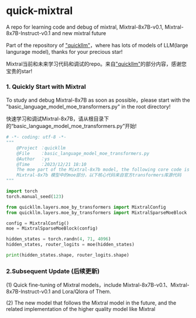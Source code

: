 # quick-mixtral
A repo for learning code and debug of mixtral, Mixtral-8x7B-v0.1, Mixtral-8x7B-Instruct-v0.1 and new mixtral future

Part of the repository of ["quickllm"](https://github.com/zysNLP/quick-mixtral)，where has lots of models of LLM(large langurage model), thanks for your precious star!

Mixtral当前和未来学习代码和调试的repo。来自["quickllm"](https://github.com/zysNLP/quick-mixtral)的部分内容，感谢您宝贵的star!



### 1. Quickly Start with Mixtral

To study and debug Mixtral-8x7B as soon as possible，please start with the "basic_language_model_moe_transformers.py" in the root directory!

快速学习和调试Mixtral-8x7B，请从根目录下的“basic_language_model_moe_transformers.py”开始!

```python
# -*- coding: utf-8 -*-
"""
    @Project ：quickllm
    @File    ：basic_language_model_moe_transformers.py
    @Author  ：ys
    @Time    ：2023/12/21 18:10
   	The moe part of the Mixtral-8x7b model, the following core code is from the official transformers library source code
    Mixtral-8x7b 模型中的moe部分，以下核心代码来自官方transformers库源代码
"""

import torch
torch.manual_seed(123)

from quickllm.layers.moe_by_transformers import MixtralConfig
from quickllm.layers.moe_by_transformers import MixtralSparseMoeBlock

config = MixtralConfig()
moe = MixtralSparseMoeBlock(config)

hidden_states = torch.randn(4, 71, 4096)
hidden_states, router_logits = moe(hidden_states)

print(hidden_states.shape, router_logits.shape)
```



### 2.Subsequent Update (后续更新)

(1) Quick fine-tuning of Mixtral models，include Mixtral-8x7B-v0.1、Mixtral-8x7B-Instruct-v0.1 and Lora/Qlora of Them.

(2) The new model that follows the Mixtral model in the future, and the related implementation of the higher quality model like Mixtral
